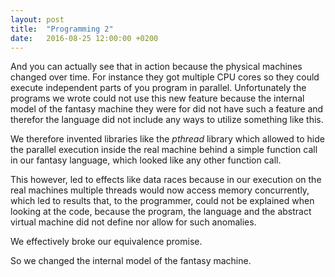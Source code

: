 ```yaml
---
layout: post
title:  "Programming 2"
date:   2016-08-25 12:00:00 +0200
---
```


And you can actually see that in action because the physical machines
changed over time. For instance they got multiple CPU cores so they
could execute independent parts of you program in parallel.
Unfortunately the programs we wrote could not use this new feature
because the internal model of the fantasy machine they were for
did not have such a feature and therefor the language did not
include any ways to utilize something like this.

We therefore invented libraries like the *pthread* library which allowed
to hide the parallel execution inside the real machine behind a simple
function call in our fantasy language, which looked like any other
function call.

This however, led to effects like data races because in our execution
on the real machines multiple threads would now access memory concurrently,
which led to results that, to the programmer, could not be explained when
looking at the code, because the program, the language and the abstract
virtual machine did not define nor allow for such anomalies.

We effectively broke our equivalence promise.

So we changed the internal model of the fantasy machine.

